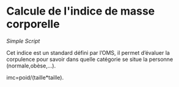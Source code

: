 # Calcule de l'indice de masse corporelle

*Simple Script*

Cet indice est un standard défini par l’OMS, il permet d’évaluer la corpulence pour savoir dans quelle catégorie se situe la personne (normale,obèse,...). 

imc=poid/(taille*taille).

